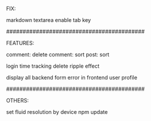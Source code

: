 FIX:

markdown textarea enable tab key

##########################################

FEATURES:

comment: delete
comment: sort
post: sort

login time tracking
delete ripple effect

display all backend form error in frontend
user profile

##########################################

OTHERS:

set fluid resolution by device
npm update
